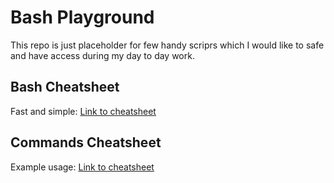 # Bash Playground

This repo is just placeholder for few handy scriprs which I would like to safe and have access during my day to day work.

## Bash Cheatsheet

Fast and simple: [Link to cheatsheet](BashCheatsheet.md)

## Commands Cheatsheet

Example usage: [Link to cheatsheet](CommandCheatsheet.md)